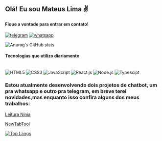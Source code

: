 ## Olá! Eu sou <b>Mateus Lima</b> ✌️


#### Fique a vontade para entrar em contato!
[![telegram](https://img.shields.io/badge/Telegram-2CA5E0?style=for-the-badge&logo=telegram&logoColor=white)](https://te.me/mtslmdcnc637)
[![whatsapp](https://img.shields.io/badge/WhatsApp-25D366?style=for-the-badge&logo=whatsapp&logoColor=white)](https://wa.me/5512997856048)

![Anurag's GitHub stats](https://github-readme-stats.vercel.app/api?username=mtslmdcnc637&show_icons=true&theme=dracula)
  
#### Tecnologias que utilizo diariamente

<div stle="display: inline_block"><br>
  <img align="center" alt="HTML5" src="https://img.shields.io/badge/HTML5-E34F26?style=for-the-badge&logo=html5&logoColor=white">
  <img align="center" alt="CSS3" src="https://img.shields.io/badge/CSS3-1572B6?style=for-the-badge&logo=css3&logoColor=white">
  <img align="center" alt="JavaScript" src="https://img.shields.io/badge/JavaScript-F7DF1E?style=for-the-badge&logo=javascript&logoColor=black">
  <img align="center" alt="React.js" src="https://img.shields.io/badge/React-20232A?style=for-the-badge&logo=react&logoColor=61DAFB">
  <img align="center" alt="Node.js" src="https://img.shields.io/badge/Node.js-43853D?style=for-the-badge&logo=node.js&logoColor=white">
  <img align="center" alt="Typescipt" src="https://img.shields.io/badge/TypeScript-007ACC?style=for-the-badge&logo=typescript&logoColor=white">
</div>

### Estou atualmente desenvolvendo dois projetos de chatbot, um pra whatsapp e outro pra telegram, em breve terei novidades,mas enquanto isso confira alguns dos meus trabalhos:

<a href="https://leituraninja.tech" alt="Leitura ninja">Leitura Ninja</a>

<a href="https://newtabtool.tech" alt="NewTabTool">NewTabTool</a>

[![Top Langs](https://github-readme-stats.vercel.app/api/top-langs/?username=mtslmdcnc637&layout=compact)](https://github.com/anuraghazra/github-readme-stats)
